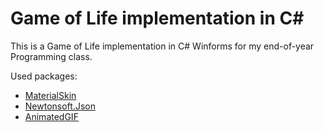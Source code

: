 # Game of Life implementation in C#

This is a Game of Life implementation in C# Winforms for my end-of-year Programming class.

Used packages:
  * [MaterialSkin](https://www.nuget.org/packages/MaterialSkin.2/2.1.3#)
  * [Newtonsoft.Json](https://www.nuget.org/packages/Newtonsoft.Json/)
  * [AnimatedGIF](https://www.nuget.org/packages/AnimatedGif/)
